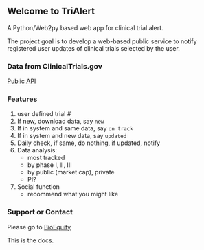 ## Welcome to TriAlert

A Python/Web2py based web app for clinical trial alert.

The project goal is to develop a web-based public service to notify registered user updates of clinical trials selected by the user.

### Data from ClinicalTrials.gov

[Public API](https://clinicaltrials.gov/ct2/resources/download) 

### Features

1. user defined trial #
2. If new, download data, say `new`
3. If in system and same data, say `on track`
4. If in system and new data, say `updated`
5. Daily check, if same, do nothing, if updated, notify
6. Data analysis: 
    * most tracked
    * by phase I, II, III
    * by public (market cap), private
    * PI?
7. Social function
    * recommend what you might like

### Support or Contact

Please go to [BioEquity](http://bioequity.org)

This is the docs.
